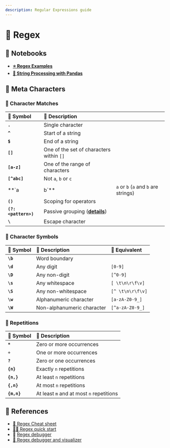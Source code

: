 ```yaml
---
description: Regular Expressions guide
---
```


# 🧩 Regex

## 📕 Notebooks

* [**⭐ Regex Examples**](https://github.com/asmaamirkhan/DeepLearningNotes/blob/master/applied-nlp/2-regex-examples.ipynb)
* [**🐼 String Processing with Pandas**](https://github.com/asmaamirkhan/DeepLearningNotes/blob/master/applied-nlp/3-strings-in-pandas.ipynb)

## 🚩 Meta Characters

### 🎎 Character Matches

| 🎀 Symbol | 📃 Description |  |
| :--- | :--- | :--- |
| **`.`** | Single character |  |
| **`^`** | Start of a string |  |
| **`$`** | End of a string |  |
| **`[]`** | One of the set of characters within `[]` |  |
| **`[a-z]`** | One of the range of characters |  |
| **`[^abc]`** | Not `a`, `b` or `c` |  |
| \*\*\`a | b\`\*\* | `a` or `b` \(`a` and `b` are strings\) |
| **`()`** | Scoping for operators |  |
| **`(?:<pattern>)`** | Passive grouping \([**details**](https://stackoverflow.com/a/3705852/12784629)\) |  |
| **`\`** | Escape character |  |

### 🎇 Character Symbols

| 🎀 Symbol | 📃 Description | 🤯 Equivalent |
| :--- | :--- | :--- |
| **`\b`** | Word boundary |  |
| **`\d`** | Any digit | `[0-9]` |
| **`\D`** | Any non-digit | `[^0-9]` |
| **`\s`** | Any whitespace | `[ \t\n\r\f\v]` |
| **`\S`** | Any non-whitespace | `[^ \t\n\r\f\v]` |
| **`\w`** | Alphanumeric character | `[a-zA-Z0-9_]` |
| **`\W`** | Non-alphanumeric character | `[^a-zA-Z0-9_]` |

### 💫 Repetitions

| 🎀 Symbol | 📃 Description |
| :--- | :--- |
| **`*`** | Zero or more occurrences |
| `+` | One or more occurrences |
| **`?`** | Zero or one occurrences |
| **`{n}`** | Exactly `n` repetitions |
| **`{n,}`** | At least `n` repetitions |
| **`{,n}`** | At most `n` repetitions |
| **`{m,n}`** | At least `m` and at most `n` repetitions |

## 🔗 References

* [📃 Regex Cheat sheet](https://i.pinimg.com/originals/16/33/8d/16338ddd8e8fdea52a50e6c6981451f3.png)
* [🏃‍♀️ Regex quick start](https://www.rexegg.com/regex-quickstart.html)
* 🐛 [Regex debugger](https://regex101.com/)
* [👀 Regex debugger and visualizer](https://www.debuggex.com/)

